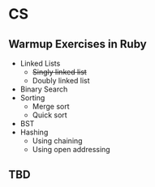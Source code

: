 # CS

## Warmup Exercises in Ruby
* Linked Lists
  * ~~Singly linked list~~
  * Doubly linked list
* Binary Search
* Sorting
  * Merge sort
  * Quick sort
* BST
* Hashing
  * Using chaining
  * Using open addressing

## TBD
